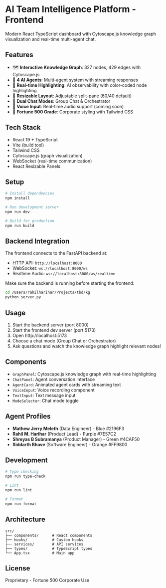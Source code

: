 # AI Team Intelligence Platform - Frontend

Modern React TypeScript dashboard with Cytoscape.js knowledge graph visualization and real-time multi-agent chat.

## Features

- 🗺️ **Interactive Knowledge Graph**: 327 nodes, 429 edges with Cytoscape.js
- 🤖 **4 AI Agents**: Multi-agent system with streaming responses
- 🎨 **Real-time Highlighting**: AI observability with color-coded node highlighting
- 🔄 **Resizable Layout**: Adjustable split-pane (60/40 default)
- 💬 **Dual Chat Modes**: Group Chat & Orchestrator
- 🎤 **Voice Input**: Real-time audio support (coming soon)
- 🎯 **Fortune 500 Grade**: Corporate styling with Tailwind CSS

## Tech Stack

- React 19 + TypeScript
- Vite (build tool)
- Tailwind CSS
- Cytoscape.js (graph visualization)
- WebSocket (real-time communication)
- React Resizable Panels

## Setup

```bash
# Install dependencies
npm install

# Run development server
npm run dev

# Build for production
npm run build
```

## Backend Integration

The frontend connects to the FastAPI backend at:
- HTTP API: `http://localhost:8000`
- WebSocket: `ws://localhost:8000/ws`
- Realtime Audio: `ws://localhost:8000/ws/realtime`

Make sure the backend is running before starting the frontend:

```bash
cd /Users/rahilharihar/Projects/tbd/kg
python server.py
```

## Usage

1. Start the backend server (port 8000)
2. Start the frontend dev server (port 5173)
3. Open http://localhost:5173
4. Choose a chat mode (Group Chat or Orchestrator)
5. Ask questions and watch the knowledge graph highlight relevant nodes!

## Components

- `GraphPanel`: Cytoscape.js knowledge graph with real-time highlighting
- `ChatPanel`: Agent conversation interface
- `AgentCard`: Animated agent cards with streaming text
- `VoiceInput`: Voice recording component
- `TextInput`: Text message input
- `ModeSelector`: Chat mode toggle

## Agent Profiles

- **Mathew Jerry Meleth** (Data Engineer) - Blue #2196F3
- **Rahil M. Harihar** (Product Lead) - Purple #7E57C2
- **Shreyas B Subramanya** (Product Manager) - Green #4CAF50
- **Siddarth Bhave** (Software Engineer) - Orange #FF9800

## Development

```bash
# Type checking
npm run type-check

# Lint
npm run lint

# Format
npm run format
```

## Architecture

```
src/
├── components/      # React components
├── hooks/           # Custom hooks
├── services/        # API services
├── types/           # TypeScript types
└── App.tsx          # Main app
```

## License

Proprietary - Fortune 500 Corporate Use
